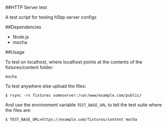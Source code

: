 ##HTTP Server test

A test script for testing h5bp server configs

##Dependencies

 * Node.js
 * mocha

##Usage

To test on localhost, where localhost points at the contents of the fixtures/content folder:

    mocha

To test anywhere else upload the files:

    $ rsync -rv fixtures someserver:/var/www/example.com/public/

And use the environment variable `TEST_BASE_URL` to tell the test suite where the files are:

    $ TEST_BASE_URL=https://example.com/fixtures/content mocha
